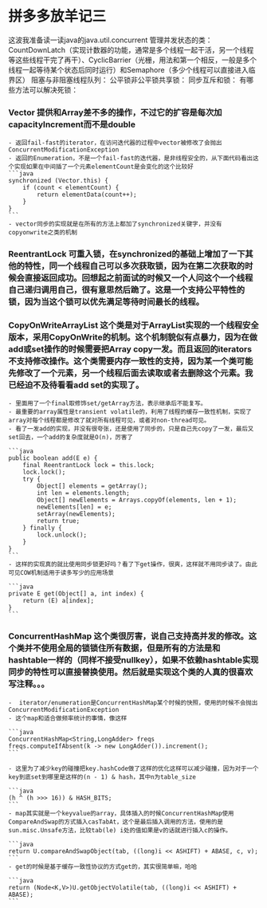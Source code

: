 # 拼多多放羊记三
这波我准备读一读java的java.util.concurrent
管理并发状态的类：CountDownLatch（实现计数器的功能，通常是多个线程一起干活，另一个线程等这些线程干完了再干）、CyclicBarrier（光栅，用法和第一个相反，一般是多个线程一起等待某个状态后同时运行）和Semaphore（多少个线程可以直接进入临界区）
阻塞与非阻塞线程队列：
公平锁非公平锁共享锁：
同步互斥和锁：
有哪些方法可以解决死锁：
### Vector 提供和Array差不多的操作，不过它的扩容是每次加capacityIncrement而不是double
	- 返回fail-fast的iterator，在访问迭代器的过程中vector被修改了会抛出ConcurrentModificationException
	- 返回的Enumeration，不是一个fail-fast的迭代器，是非线程安全的，从下面代码看出这个实现如果在中间插了一个元素elementCount是会变化的这个比较好
	```java
	synchronized (Vector.this) {
        if (count < elementCount) {
            return elementData(count++);
        }
    }
    ```
    - vector同步的实现就是在所有的方法上都加了synchronized关键字，并没有copyonwrite之类的机制

### ReentrantLock 可重入锁，在synchronized的基础上增加了一下其他的特性，同一个线程自己可以多次获取锁，因为在第二次获取的时候会直接返回成功。回想起之前面试的时候又一个人问这个一个线程自己递归调用自己，很有意思然后跪了。这是一个支持公平特性的锁，因为当这个锁可以优先满足等待时间最长的线程。

### CopyOnWriteArrayList 这个类是对于ArrayList实现的一个线程安全版本，采用CopyOnWrite的机制。这个机制貌似有点暴力，因为在做add或set操作的时候需要把Array copy一发。而且返回的iterators不支持修改操作。这个类需要内存一致性的支持，因为某一个类可能先修改了一个元素，另一个线程后面去读取或者去删除这个元素。我已经迫不及待看看add set的实现了。
	- 里面用了一个final取修饰set/getArray方法，表示继承后不能复写。
	- 最重要的array属性是transient volatile的，利用了线程的缓存一致性机制，实现了array对每个线程都是修改了就对所有线程可见，或者对non-thread可见。
	- 看了一发add的实现，并没有很夸张，还是使用了同步的，只是自己先copy了一发，最后又set回去，一个add的复杂度就是O(n)，厉害了

	```java
	public boolean add(E e) {
        final ReentrantLock lock = this.lock;
        lock.lock();
        try {
            Object[] elements = getArray();
            int len = elements.length;
            Object[] newElements = Arrays.copyOf(elements, len + 1);
            newElements[len] = e;
            setArray(newElements);
            return true;
        } finally {
            lock.unlock();
        }
    }
    ```
    - 这样的实现真的就比使用同步锁更好吗？看了下get操作，很爽，这样就不用同步读了。由此可见COW机制适用于读多写少的应用场景

    ```java
    private E get(Object[] a, int index) {
        return (E) a[index];
    }
    ```

### ConcurrentHashMap 这个类很厉害，说自己支持高并发的修改。这个类并不使用全局的锁锁住所有数据，但是所有的方法是和hashtable一样的（同样不接受nullkey），如果不依赖hashtable实现同步的特性可以直接替换使用。然后就是实现这个类的人真的很喜欢写注释。。。
	-  iterator/enumeration是ConcurrentHashMap某个时候的快照，使用的时候不会抛出ConcurrentModificationException
	- 这个map和适合做频率统计的事情，像这样

	```java
	ConcurrentHashMap<String,LongAdder> freqs
	freqs.computeIfAbsent(k -> new LongAdder()).increment();
	```

	- 这里为了减少key的碰撞把key.hashCode做了这样的优化这样可以减少碰撞，因为对于一个key到底set到哪里是这样的(n - 1) & hash，其中n为table_size

	```java
	(h ^ (h >>> 16)) & HASH_BITS;
	```
	- map其实就是一个keyvalue的array，具体插入的时候ConcurrentHashMap使用CompareAndSwap的方式插入casTabAt，这个是最后插入调用的方法，使用的是sun.misc.Unsafe方法，比较tab(le) i处的值如果是v的话就进行插入c的操作。

	```java
	return U.compareAndSwapObject(tab, ((long)i << ASHIFT) + ABASE, c, v);
	```
	- get的时候是基于缓存一致性协议的方式get的，其实很简单嘛，哈哈

	```java
	return (Node<K,V>)U.getObjectVolatile(tab, ((long)i << ASHIFT) + ABASE);
	```


























